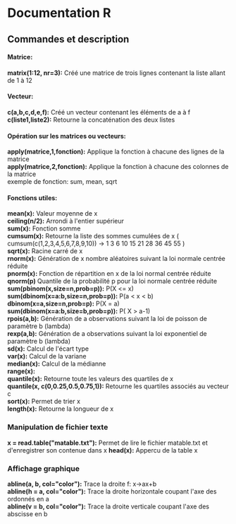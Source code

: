 # Documentation R

## Commandes et description

#### Matrice:
**matrix(1:12, nr=3):** Créé une matrice de trois lignes contenant la liste allant de 1 à 12  
#### Vecteur:
**c(a,b,c,d,e,f):** Créé un vecteur contenant les éléments de a à f  
**c(liste1,liste2):** Retourne la concaténation des deux listes  
#### Opération sur les matrices ou vecteurs:
**apply(matrice,1,fonction):** Applique la fonction à chacune des lignes de la matrice  
**apply(matrice,2,fonction):** Applique la fonction à chacune des colonnes de la matrice  
exemple de fonction: sum, mean, sqrt 

#### Fonctions utiles:
**mean(x):** Valeur moyenne de x  
**ceiling(n/2):** Arrondi à l'entier supérieur  
**sum(x):** Fonction somme  
**cumsum(x):** Retourne la liste des sommes cumulées de x ( cumsum(c(1,2,3,4,5,6,7,8,9,10)) -> 1  3  6 10 15 21 28 36 45 55 )  
**sqrt(x):** Racine carré de x  
**rnorm(x):** Génération de x nombre aléatoires suivant la loi normale centrée réduite  
**pnorm(x):** Fonction de répartition en x de la loi normal centrée réduite   
**qnorm(p)** Quantile de la probabilité p pour la loi normale centrée réduite  
**sum(pbinom(x,size=n,prob=p)):** P(X <= x)  
**sum(dbinom(x=a:b,size=n,prob=p)):** P(a < x < b)  
**dbinom(x=a,size=n,prob=p):** P(X = a)  
**sum(dbinom(x=a:b,size=b,prob=p)):** P( X > a-1)  
**rpois(a,b):** Génération de a observations suivant la loi de poisson de paramètre b (lambda)  
**rexp(a,b):** Génération de a observations suivant la loi exponentiel de paramètre b (lambda)  
**sd(x):** Calcul de l'écart type  
**var(x):** Calcul de la variane  
**median(x):** Calcul de la médianne  
**range(x):**  
**quantile(x):** Retourne toute les valeurs des quartiles de x   
**quantile(x, c(0,0.25,0.5,0.75,1)):** Retourne les quartiles associés au vecteur c  
**sort(x):** Permet de trier x  
**length(x):** Retourne la longueur de x  

### Manipulation de fichier texte
**x = read.table("matable.txt"):**  Permet de lire le fichier matable.txt et d'enregistrer son contenue dans x
**head(x):** Appercu de la table x  

### Affichage graphique
**abline(a, b, col="color"):** Trace la droite f: x->ax+b  
**abline(h = a, col="color"):** Trace la droite horizontale coupant l'axe des ordonnés en a  
**abline(v = b, col="color"):** Trace la droite verticale coupant l'axe des abscisse en b  
